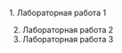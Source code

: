 <a src = "https://fantomxyz.github.io/KG_Labs/" >1. Лабораторная работа 1</a>
   
2. Лабораторная работа 2
3. Лабораторная работа 3 
